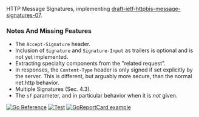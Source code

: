HTTP Message Signatures, implementing [draft-ietf-httpbis-message-signatures-07](https://www.ietf.org/archive/id/draft-ietf-httpbis-message-signatures-07.html).

### Notes And Missing Features
* The `Accept-Signature` header.
* Inclusion of `Signature` and `Signature-Input` as trailers is optional and is not yet implemented.
* Extracting specialty components from the "related request".
* In responses, the `Content-Type` header is only signed if set explicitly by the server. This is different, but arguably more secure, than the normal net.http behavior.
* Multiple Signatures (Sec. 4.3).
* The `sf` parameter, and in particular behavior when it is *not* given.

[![Go Reference](https://pkg.go.dev/badge/github.com/yaronf/httpsign.svg)](https://pkg.go.dev/github.com/yaronf/httpsign)
[![Test](https://github.com/yaronf/httpsign/actions/workflows/test.yml/badge.svg)](https://github.com/yaronf/httpsign/actions/workflows/test.yml)
[![GoReportCard example](https://goreportcard.com/badge/github.com/yaronf/httpsign)](https://goreportcard.com/report/github.com/yaronf/httpsign)
